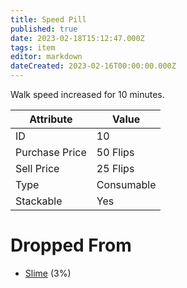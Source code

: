 ```yaml
---
title: Speed Pill
published: true
date: 2023-02-18T15:12:47.000Z
tags: item
editor: markdown
dateCreated: 2023-02-16T00:00:00.000Z
---
```


Walk speed increased for 10 minutes.

|Attribute|Value|
|-|-|
|ID|10|
|Purchase Price|50 Flips|
|Sell Price|25 Flips|
|Type|Consumable|
|Stackable|Yes|


# Dropped From
 * [Slime](monsters/slime.md) (3%)
